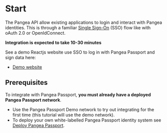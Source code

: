 # Start

The Pangea API allow existing applications to login and interact with Pangea identities. This is through a familiar [Single Sign-On](https://en.wikipedia.org/wiki/Single\_sign-on) (SSO) flow like with oAuth 2.0 or OpenIdConnect.

**Integration is expected to take 10-30 minutes**

See a demo Reactjs website use SSO to log in with Pangea Passport and sign data here:

* [Demo website](https://demo.testnet.pangea.web4.world/)

## Prerequisites

To integrate with Pangea Passport, **you must already have a deployed Pangea Passport network**.

* Use the Pangea Passport Demo network to try out integrating for the first time (this tutorial will use the demo network).
* To deploy your own white-labelled Pangea Passport identity system see [Deploy Pangea Passport](../guides/deploy.md).
